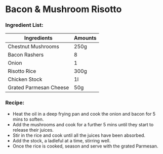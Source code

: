 # Bacon & Mushroom Risotto

### Ingredient List:

| Ingredients            | Amounts |
| ---------------------- | ------- |
| Chestnut Mushrooms     | 250g    |
| Bacon Rashers          | 8       |
| Onion                  | 1       |
| Risotto Rice           | 300g    |
| Chicken Stock          | 1l      |
| Grated Parmesan Cheese | 50g     |

### Recipe:

- Heat the oil in a deep frying pan and cook the onion and bacon for 5 mins to soften.
- Add the mushrooms and cook for a further 5 mins until they start to release their juices.
- Stir in the rice and cook until all the juices have been absorbed.
- Add the stock, a ladleful at a time, stirring well.
- Once the rice is cooked, season and serve with the grated Parmesan.
